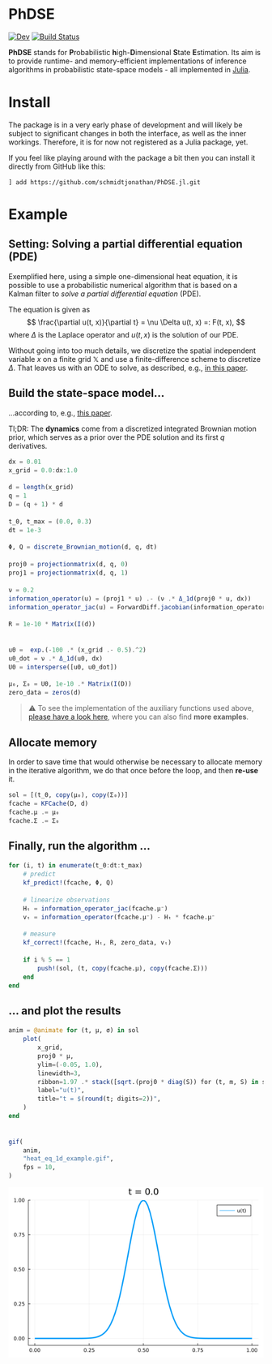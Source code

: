 # PhDSE

<!-- [![Stable](https://img.shields.io/badge/docs-stable-blue.svg)](https://schmidtjonathan.github.io/PhDSE.jl/stable/) -->
[![Dev](https://img.shields.io/badge/docs-dev-blue.svg)](https://schmidtjonathan.github.io/PhDSE.jl/dev/)
[![Build Status](https://github.com/schmidtjonathan/PhDSE.jl/actions/workflows/CI.yml/badge.svg?branch=main)](https://github.com/schmidtjonathan/PhDSE.jl/actions/workflows/CI.yml?query=branch%3Amain)


**PhDSE** stands for **P**robabilistic **h**igh-**D**imensional **S**tate **E**stimation. Its aim is to provide runtime- and memory-efficient implementations of inference algorithms in probabilistic state-space models - all implemented in [Julia](https://julialang.org).

# Install

The package is in a very early phase of development and will likely be subject to significant changes in both the interface, as well as the inner workings.
Therefore, it is for now not registered as a Julia package, yet.

If you feel like playing around with the package a bit then you can install it directly from GitHub like this:

```julia-bash
] add https://github.com/schmidtjonathan/PhDSE.jl.git
```

# Example

## Setting: Solving a partial differential equation (PDE)
Exemplified here, using a simple one-dimensional heat equation, it is possible to use a probabilistic numerical algorithm that is based on a Kalman filter to *solve a partial differential equation* (PDE).

The equation is given as
$$
\frac{\partial u(t, x)}{\partial t} = \nu \Delta u(t, x) =: F(t, x),
$$
where $\Delta$ is the Laplace operator and $u(t, x)$ is the solution of our PDE.

Without going into too much details, we discretize the spatial independent variable $x$ on a finite grid $\mathbb{X}$ and use a finite-difference scheme to discretize $\Delta$. That leaves us with an ODE to solve, as described, e.g., [in this paper](https://proceedings.mlr.press/v151/kramer22a/kramer22a.pdf).

## Build the state-space model...
...according to, e.g., [this paper](https://proceedings.mlr.press/v162/kramer22b/kramer22b.pdf).

Tl;DR:
The **dynamics** come from a discretized integrated Brownian motion prior, which serves as a prior over the PDE solution and its first $q$ derivatives.

```julia
dx = 0.01
x_grid = 0.0:dx:1.0

d = length(x_grid)
q = 1
D = (q + 1) * d

t_0, t_max = (0.0, 0.3)
dt = 1e-3

Φ, Q = discrete_Brownian_motion(d, q, dt)

proj0 = projectionmatrix(d, q, 0)
proj1 = projectionmatrix(d, q, 1)

ν = 0.2
information_operator(u) = (proj1 * u) .- (ν .* Δ_1d(proj0 * u, dx))
information_operator_jac(u) = ForwardDiff.jacobian(information_operator, u)

R = 1e-10 * Matrix(I(d))


u0 =  exp.(-100 .* (x_grid .- 0.5).^2)
u0_dot = ν .* Δ_1d(u0, dx)
U0 = intersperse([u0, u0_dot])

μ₀, Σ₀ = U0, 1e-10 .* Matrix(I(D))
zero_data = zeros(d)
```

> :warning: To see the implementation of the auxiliary functions used above, [please have a look here](https://schmidtjonathan.github.io/PhDSE.jl/dev/examples/solve_1d_heat_eq/), where you can also find **more examples**.

## Allocate memory
In order to save time that would otherwise be necessary to allocate memory in the iterative algorithm, we do that once before the loop, and then **re-use** it.

```julia
sol = [(t_0, copy(μ₀), copy(Σ₀))]
fcache = KFCache(D, d)
fcache.μ .= μ₀
fcache.Σ .= Σ₀
```

## Finally, run the algorithm ...

```julia
for (i, t) in enumerate(t_0:dt:t_max)
    # predict
    kf_predict!(fcache, Φ, Q)

    # linearize observations
    Hₜ = information_operator_jac(fcache.μ⁻)
    vₜ = information_operator(fcache.μ⁻) - Hₜ * fcache.μ⁻

    # measure
    kf_correct!(fcache, Hₜ, R, zero_data, vₜ)

    if i % 5 == 1
        push!(sol, (t, copy(fcache.μ), copy(fcache.Σ)))
    end
end
```

## ... and plot the results

```julia
anim = @animate for (t, μ, σ) in sol
	plot(
        x_grid,
        proj0 * μ,
        ylim=(-0.05, 1.0),
        linewidth=3,
        ribbon=1.97 .* stack([sqrt.(proj0 * diag(S)) for (t, m, S) in sol]),
        label="u(t)",
        title="t = $(round(t; digits=2))",
    )
end


gif(
	anim,
	"heat_eq_1d_example.gif",
	fps = 10,
)
```


![](https://github.com/schmidtjonathan/PhDSE.jl/blob/gh-pages/dev/examples/heat_eq_1d_example.gif)

